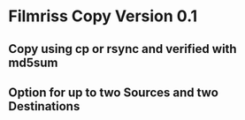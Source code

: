 # Filmriss Copy Version 0.1

## Copy using cp or rsync and verified with md5sum  
## Option for up to two Sources and two Destinations  
